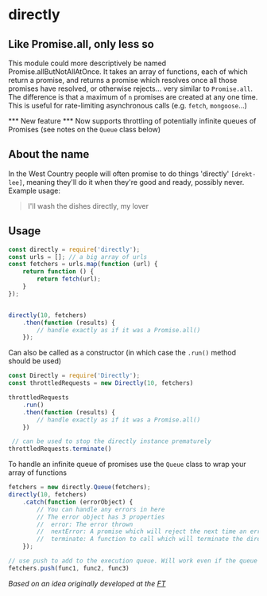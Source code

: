 # directly

## Like Promise.all, only less so

This module could more descriptively be named Promise.allButNotAllAtOnce. It takes an array of functions, each of which return a promise, and returns a promise which resolves once all those promises have resolved, or otherwise rejects... very similar to `Promise.all`. The difference is that a maximum of `n` promises are created at any one time. This is useful for rate-limiting asynchronous calls (e.g. `fetch`, `mongoose`...)

*** New feature ***
Now supports throttling of potentially infinite queues of Promises (see notes on the `Queue` class below)

## About the name
In the West Country people will often promise to do things 'directly' `[drekt-lee]`, meaning they'll do it when they're good and ready, possibly never. Example usage:

> I'll wash the dishes directly, my lover

## Usage

```js
const directly = require('directly');
const urls = []; // a big array of urls
const fetchers = urls.map(function (url) {
    return function () {
        return fetch(url);
    }
});


directly(10, fetchers)
    .then(function (results) {
        // handle exactly as if it was a Promise.all()
    });

```

Can also be called as a constructor (in which case the `.run()` method should be used)

```js
const Directly = require('Directly');
const throttledRequests = new Directly(10, fetchers)

throttledRequests
    .run()
    .then(function (results) {
        // handle exactly as if it was a Promise.all()
    })

 // can be used to stop the directly instance prematurely
throttledRequests.terminate()
```

To handle an infinite queue of promises use the `Queue` class to wrap your array of functions

```js
fetchers = new directly.Queue(fetchers);
directly(10, fetchers)
    .catch(function (errorObject) {
        // You can handle any errors in here
        // The error object has 3 properties
        //  error: The error thrown
        //  nextError: A promise which will reject the next time an error is encountered
        //  terminate: A function to call which will terminate the directly instance
    });

// use push to add to the execution queue. Will work even if the queue has fallen idle
fetchers.push(func1, func2, func3)
```


*Based on an idea originally developed at the [FT](https://ft.com)*
